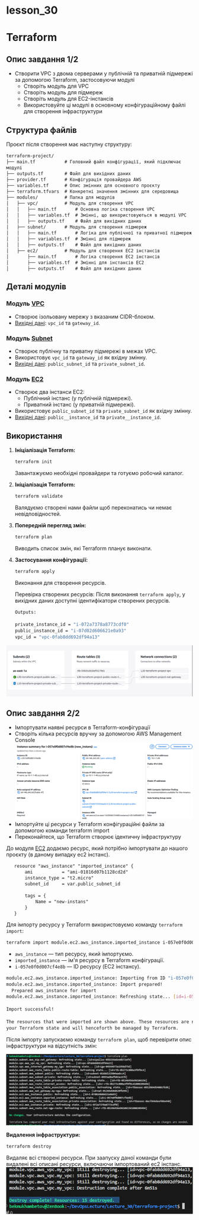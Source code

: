 # lesson_30

# Terraform

## Опис завдання 1/2

* Створити VPC з двома серверами у публічній та приватній підмережі за допомогою Terraform, застосовуючи модулі
  * Створіть модуль для VPC
  * Створіть модуль для підмереж
  * Створіть модуль для EC2-інстансів
  * Використовуйте ці модулі в основному конфігураційному файлі для створення інфраструктури

## Структура файлів

Проєкт після створення має наступну структуру:
```
terraform-project/
├── main.tf           # Головний файл конфігурації, який підключає модулі
├── outputs.tf        # Файл для вихідних даних
├── provider.tf       # Конфігурація провайдера AWS
├── variables.tf      # Опис змінних для основного проєкту
├── terraform.tfvars  # Конкретні значення змінних для середовища
├── modules/          # Папка для модулів
│   ├── vpc/          # Модуль для створення VPC
│   │   ├── main.tf       # Основна логіка створення VPC
│   │   ├── variables.tf  # Змінні, що використовуються в модулі VPC
│   │   ├── outputs.tf    # Файл для вихідних даних
│   ├── subnet/       # Модуль для створення підмереж
│   │   ├── main.tf       # Логіка для публічної та приватної підмереж
│   │   ├── variables.tf  # Змінні для підмереж
│   │   ├── outputs.tf    # Файл для вихідних даних
│   ├── ec2/          # Модуль для створення EC2 інстансів
│       ├── main.tf       # Логіка створення EC2 інстансів
│       ├── variables.tf  # Змінні для інстансів EC2
│       ├── outputs.tf    # Файл для вихідних даних 
```

## Деталі модулів
### Модуль [VPC](terraform-project/modules/vpc/main.tf)
- Створює ізольовану мережу з вказаним CIDR-блоком.
- [Вихідні дані](terraform-project/modules/vpc/outputs.tf): `vpc_id` та `gateway_id`.

### Модуль [Subnet](terraform-project/modules/subnet/main.tf)
- Створює публічну та приватну підмережі в межах VPC.
- Використовує `vpc_id` та `gateway_id` як вхідну змінну.
- [Вихідні дані](terraform-project/modules/subnet/outputs.tf): `public_subnet_id` та `private_subnet_id`.

### Модуль [EC2](terraform-project/modules/ec2/main.tf)
- Створює два інстанси EC2:
  - Публічний інстанс (у публічній підмережі).
  - Приватний інстанс (у приватній підмережі).
- Використовує `public_subnet_id` та `private_subnet_id` як вхідну змінну.
- [Вихідні дані](terraform-project/modules/ec2/outputs.tf): `public__instance_id` та `private__instance_id`.

## Використання
1. **Ініціалізація Terraform:**
   ```bash
   terraform init
   ```
   Завантажуємо необхідні провайдери та готуємо робочий каталог.

2. **Ініціалізація Terraform:**
   ```bash
   terraform validate
   ```
   Валядуємо створені нами файли щоб переконатись чи немає невідповідностей.

3. **Попередній перегляд змін:**
   ```bash
   terraform plan
   ```
   Виводить список змін, які Terraform планує виконати.

4. **Застосування конфігурації:**
   ```bash
   terraform apply
   ```
   Виконання для створення ресурсів.

   Перевірка створених ресурсів: 
   Після виконання `terraform apply`, у вихідних даних доступні ідентифікатори створених ресурсів.
   ```bash
   Outputs:

   private_instance_id = "i-072a7378a8773cdf0"
   public_instance_id = "i-07d02d606621e0a93"
   vpc_id = "vpc-0fab8dd692df94a13"
   ```
![alt text](image-1.png)


## Опис завдання 2/2

  * Імпортувати наявні ресурси в Terraform-конфігурації
  * Створіть кілька ресурсів вручну за допомогою AWS Management Console
  ![alt text](image-2.png)
  * Імпортуйте ці ресурси у Terraform конфігураційні файли за допомогою команди terraform import
  * Переконайтеся, що Terraform створює ідентичну інфраструктуру

До модуля [EC2](terraform-project/modules/ec2/main.tf) додаємо ресурс, який потрібно імпортувати до нашого проєкту (в даному випадку ec2 інстанс). 
 ```
    resource "aws_instance" "imported_instance" {
        ami           = "ami-01816d07b1128cd2d"
        instance_type = "t2.micro"
        subnet_id     = var.public_subnet_id

        tags = {
            Name = "new-instans"
        }
    }
 ```
Для імпорту ресурсу у Terraform використовуємо команду `terraform import`: 

```bash
terraform import module.ec2.aws_instance.imported_instance i-057e0f0d007cf4e8b
``` 

* `aws_instance` — тип ресурсу, який імпортуємо.
* `imported_instance` — ім'я ресурсу в Terraform конфігурації.
* `i-057e0f0d007cf4e8b` — ID ресурсу (EC2 інстансу).

```bash
module.ec2.aws_instance.imported_instance: Importing from ID "i-057e0f0d007cf4e8b"...
module.ec2.aws_instance.imported_instance: Import prepared!
  Prepared aws_instance for import
module.ec2.aws_instance.imported_instance: Refreshing state... [id=i-057e0f0d007cf4e8b]

Import successful!

The resources that were imported are shown above. These resources are now in
your Terraform state and will henceforth be managed by Terraform.
```
Після імпорту запускаємо команду `terraform plan`, щоб перевірити опис інфраструктури на відсутність змін:

![alt text](image.png)

**Видалення інфраструктури:**
```bash
terraform destroy
```
Видаляє всі створені ресурси. 
При заапуску даної команди були видалені всі описані ресурси, включаючи імпортований ec2 інстанс.
![alt text](image-3.png)